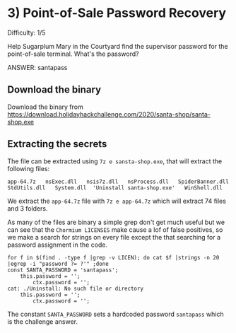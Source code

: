# 3) Point-of-Sale Password Recovery
Difficulty: 1/5

Help Sugarplum Mary in the Courtyard find the supervisor password for the point-of-sale terminal. What's the password?

ANSWER: santapass

## Download the binary
Download the binary from https://download.holidayhackchallenge.com/2020/santa-shop/santa-shop.exe

## Extracting the secrets
The file can be extracted using `7z e sansta-shop.exe`, that will extract the following files:
```
app-64.7z   nsExec.dll   nsis7z.dll   nsProcess.dll   SpiderBanner.dll   StdUtils.dll   System.dll  'Uninstall santa-shop.exe'   WinShell.dll
```

We extract the `app-64.7z` file with `7z e app-64.7z` which will extract 74 files and 3 folders.

As many of the files are binary a simple grep don't get much useful but we can see that the `Chormium LICENSES` make cause a lof of false positives, so we make a search for strings on every file except the that searching for a password assignment in the code.

```
for f in $(find . -type f |grep -v LICEN); do cat $f |strings -n 20 |egrep -i "password ?= ?'" ;done
const SANTA_PASSWORD = 'santapass';
    this.password = '';
        ctx.password = '';
cat: ./Uninstall: No such file or directory
    this.password = '';
        ctx.password = '';
```
The constant `SANTA_PASSWORD` sets a hardcoded password `santapass` which is the challenge answer.